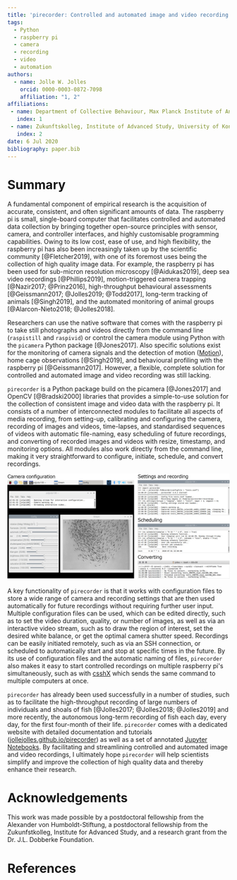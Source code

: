 ```yaml
---
title: 'pirecorder: Controlled and automated image and video recording with the raspberry pi'
tags:
  - Python
  - raspberry pi
  - camera
  - recording
  - video
  - automation
authors:
  - name: Jolle W. Jolles
    orcid: 0000-0003-0872-7098
    affiliation: "1, 2"
affiliations:
 - name: Department of Collective Behaviour, Max Planck Institute of Animal Behaviour, Konstanz, Germany
   index: 1
 - name: Zukunftskolleg, Institute of Advanced Study, University of Konstanz, Germany
   index: 2
date: 6 Jul 2020
bibliography: paper.bib
---
```


# Summary
A fundamental component of empirical research is the acquisition of accurate, consistent, and often significant amounts of data. The raspberry pi is small, single-board computer that facilitates controlled and automated data collection by bringing together open-source principles with sensor, camera, and controller interfaces, and highly customisable programming capabilities. Owing to its low cost, ease of use, and high flexibility, the raspberry pi has also been increasingly taken up by the scientific community [@Fletcher2019], with one of its foremost uses being the collection of high quality image data. For example, the raspberry pi has been used for sub-micron resolution microscopy [@Aidukas2019], deep sea video recordings [@Phillips2019],  motion-triggered camera trapping [@Nazir2017; @Prinz2016], high-throughput behavioural assessments [@Geissmann2017; @Jolles2019; @Todd2017], long-term tracking of animals [@Singh2019], and the automated monitoring of animal groups [@Alarcon-Nieto2018; @Jolles2018].

Researchers can use the native software that comes with the raspberry pi to take still photographs and videos directly from the command line (`raspistill` and `raspivid`) or control the camera module using Python with the `picamera` Python package [@Jones2017]. Also specific solutions exist for the monitoring of camera signals and the detection of motion ([Motion](https://motion-project.github.io)), home cage observations [@Singh2019], and behavioural profiling with the raspberry pi [@Geissmann2017]. However, a flexible, complete solution for controlled and automated image and video recording was still lacking.

`pirecorder` is a Python package build on the picamera [@Jones2017] and OpenCV [@Bradski2000] libraries that provides a simple-to-use solution for the collection of consistent image and video data with the raspberry pi. It consists of a number of interconnected modules to facilitate all aspects of media recording, from setting-up, calibrating and configuring the camera, recording of images and videos, time-lapses, and standardised sequences of videos with automatic file-naming, easy scheduling of future recordings, and converting of recorded images and videos with resize, timestamp, and monitoring options. All modules also work directly from the command line, making it very straightforward to configure, initiate, schedule, and convert recordings.

![](Figure1.jpg)

A key functionality of `pirecorder` is that it works with configuration files to store a wide range of camera and recording settings that are then used automatically for future recordings without requiring further user input. Multiple configuration files can be used, which can be edited directly, such as to set the video duration, quality, or number of images, as well as via an interactive video stream, such as to draw the region of interest, set the desired white balance, or get the optimal camera shutter speed. Recordings can be easily initiated remotely, such as via an SSH connection, or scheduled to automatically start and stop at specific times in the future. By its use of configuration files and the automatic naming of files, `pirecorder` also makes it easy to start controlled recordings on multiple raspberry pi's simultaneously, such as with [csshX](https://github.com/brockgr/csshx) which sends the same command to multiple computers at once.  

`pirecorder` has already been used successfully in a number of studies, such as to facilitate the high-throughput recording of large numbers of individuals and shoals of fish [@Jolles2017; @Jolles2018; @Jolles2019] and more recently, the autonomous long-term recording of fish each day, every day, for the first four-month of their life. `pirecorder` comes with a dedicated website with detailed documentation and tutorials ([jollejolles.github.io/pirecorder](https://jollejolles.github.io/pirecorder/)) as well as a set of annotated [Jupyter Notebooks](https://github.com/JolleJolles/pirecorder/tree/master/notebooks). By facilitating and streamlining controlled and automated image and video recordings, I ultimately hope `pirecorder` will help scientists simplify and improve the collection of high quality data and thereby enhance their research.

# Acknowledgements
This work was made possible by a postdoctoral fellowship from the Alexander von Humboldt-Stiftung, a postdoctoral fellowship from the Zukunfstkolleg, Institute for Advanced Study, and a research grant from the Dr. J.L. Dobberke Foundation.

# References
